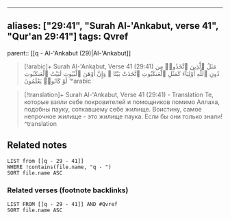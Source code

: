 
---
aliases: ["29:41", "Surah Al-'Ankabut, verse 41", "Qur'an 29:41"]
tags: Qvref
---

parent:: [[q - Al-'Ankabut (29)|Al-'Ankabut]]

> [!arabic]+ Surah Al-'Ankabut, Verse 41 (29:41)
> <span class="quran-arabic">مَثَلُ ٱلَّذِينَ ٱتَّخَذُوا۟ مِن دُونِ ٱللَّهِ أَوْلِيَآءَ كَمَثَلِ ٱلْعَنكَبُوتِ ٱتَّخَذَتْ بَيْتًا ۖ وَإِنَّ أَوْهَنَ ٱلْبُيُوتِ لَبَيْتُ ٱلْعَنكَبُوتِ ۖ لَوْ كَانُوا۟ يَعْلَمُونَ</span>
^arabic

> [!translation]+ Surah Al-'Ankabut, Verse 41 (29:41) - Translation
> Те, которые взяли себе покровителей и помощников помимо Аллаха, подобны пауку, соткавшему себе жилище. Воистину, самое непрочное жилище - это жилище паука. Если бы они только знали!
^translation



## Related notes
```dataview
LIST from [[q - 29 - 41]]
WHERE !contains(file.name, "q - ")
SORT file.name ASC
```

### Related verses (footnote backlinks)
```dataview
LIST FROM [[q - 29 - 41]] AND #Qvref
SORT file.name ASC
```

